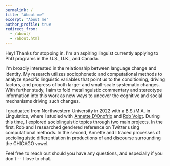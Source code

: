 ```yaml
---
permalink: /
title: "About me"
excerpt: "About me"
author_profile: true
redirect_from: 
  - /about/
  - /about.html
---
```


Hey! Thanks for stopping in. I'm an aspiring linguist currently applying to PhD programs in the U.S., U.K., and Canada.

I'm broadly interested in the relationship between language change and identity. My research utilizes sociophonetic and computational methods to analyze specific linguistic variables that point us to the conditioning, driving factors, and progress of both large- and small-scale systematic changes. With further study, I aim to fold metalinguistic commentary and stereotype information into this work as new ways to uncover the cognitive and social mechanisms driving such changes.

I graduated from Northwestern University in 2022 with a B.S./M.A. in Linguistics, where I studied with [Annette D'Onofrio](https://faculty.wcas.northwestern.edu/akd2621/) and [Rob Voigt](https://faculty.wcas.northwestern.edu/robvoigt/). During this time, I explored sociolinguistic topics through two main projects. In the first, Rob and I researched gendered reference on Twitter using computational methods. In the second, Annette and I traced processes of sociolinguistic differentiation in productions of and discourse surrounding the CHICAGO vowel.

Feel free to reach out should you have any questions, and especially if you don't -- I love to chat.

